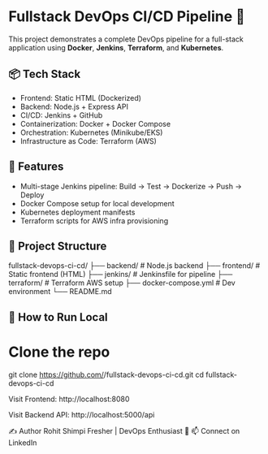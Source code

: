 # Fullstack DevOps CI/CD Pipeline 🚀

This project demonstrates a complete DevOps pipeline for a full-stack application using **Docker**, **Jenkins**, **Terraform**, and **Kubernetes**.

## 📦 Tech Stack

- Frontend: Static HTML (Dockerized)
- Backend: Node.js + Express API
- CI/CD: Jenkins + GitHub
- Containerization: Docker + Docker Compose
- Orchestration: Kubernetes (Minikube/EKS)
- Infrastructure as Code: Terraform (AWS)

## 🔧 Features

- Multi-stage Jenkins pipeline: Build → Test → Dockerize → Push → Deploy
- Docker Compose setup for local development
- Kubernetes deployment manifests
- Terraform scripts for AWS infra provisioning

## 📁 Project Structure
fullstack-devops-ci-cd/
├── backend/ # Node.js backend
├── frontend/ # Static frontend (HTML)
├── jenkins/ # Jenkinsfile for pipeline
├── terraform/ # Terraform AWS setup
├── docker-compose.yml # Dev environment
└── README.md

## 🚀 How to Run Local
# Clone the repo
git clone https://github.com/<ronu010>/fullstack-devops-ci-cd.git
cd fullstack-devops-ci-cd

Visit Frontend: http://localhost:8080

Visit Backend API: http://localhost:5000/api







✍️ Author
Rohit Shimpi
Fresher | DevOps Enthusiast 🚀
📫 Connect on LinkedIn









